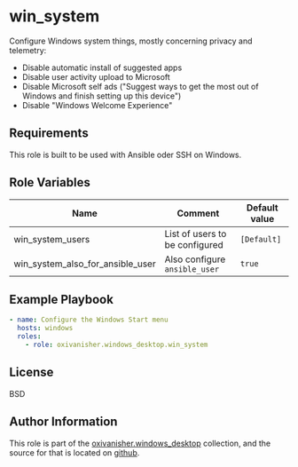 win_system
==========

Configure Windows system things, mostly concerning privacy and telemetry:
* Disable automatic install of suggested apps
* Disable user activity upload to Microsoft
* Disable Microsoft self ads ("Suggest ways to get the most out of Windows and finish setting up this device")
* Disable "Windows Welcome Experience"

Requirements
------------

This role is built to be used with Ansible oder SSH on Windows.

Role Variables
--------------

| Name                             | Comment                        | Default value |
|----------------------------------|--------------------------------|---------------|
| win_system_users                 | List of users to be configured | `[Default]`   |
| win_system_also_for_ansible_user | Also configure `ansible_user`  | `true`        |

Example Playbook
----------------
```yaml
- name: Configure the Windows Start menu
  hosts: windows
  roles:
    - role: oxivanisher.windows_desktop.win_system
```
License
-------

BSD

Author Information
------------------

This role is part of the [oxivanisher.windows_desktop](https://galaxy.ansible.com/ui/repo/published/oxivanisher/windows_desktop/) collection, and the source for that is located on [github](https://github.com/oxivanisher/collection-windows_desktop).
